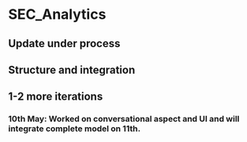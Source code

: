 # SEC_Analytics

## Update under process  
## Structure and integration 
## 1-2 more iterations

### 10th May: Worked on conversational aspect and UI and will integrate complete model on 11th.
